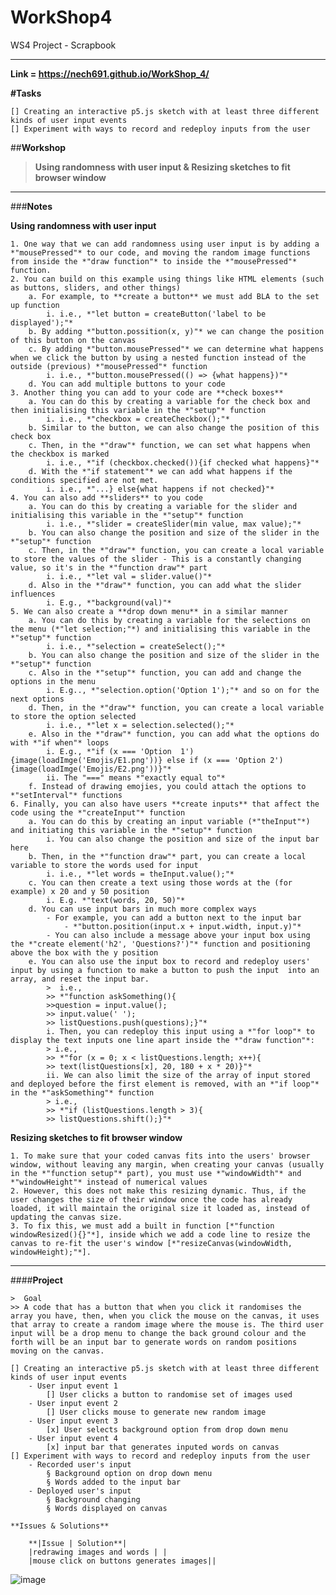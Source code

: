 # WorkShop4
WS4 Project - Scrapbook
***
**Link = https://nech691.github.io/WorkShop_4/**

**#Tasks**
	
	[] Creating an interactive p5.js sketch with at least three different kinds of user input events 
	[] Experiment with ways to record and redeploy inputs from the user
	
##**Workshop**

> **Using randomness with user input & Resizing sketches to fit browser window**

***

###**Notes**

**Using randomness with user input**
	
	1. One way that we can add randomness using user input is by adding a *"mousePressed"* to our code, and moving the random image functions from inside the *"draw function"* to inside the *"mousePressed"* function. 
	2. You can build on this example using things like HTML elements (such as buttons, sliders, and other things)
		a. For example, to **create a button** we must add BLA to the set up function 
			i. i.e., *"let button = createButton('label to be displayed');"* 
		b. By adding *"button.possition(x, y)"* we can change the position of this button on the canvas 
		c. By adding *"button.mousePressed"* we can determine what happens when we click the button by using a nested function instead of the outside (previous) *"mousePressed"* function
			i. i.e., *"button.mousePressed(() => {what happens})"*
		d. You can add multiple buttons to your code 
	3. Another thing you can add to your code are **check boxes**
		a. You can do this by creating a variable for the check box and then initialising this variable in the *"setup"* function 
			i. i.e., *"checkbox = createCheckbox();"*
		b. Similar to the button, we can also change the position of this check box
		c. Then, in the *"draw"* function, we can set what happens when the checkbox is marked 
			i. i.e., *"if (checkbox.checked()){if checked what happens}"*
		d. With the *"if statement"* we can add what happens if the conditions specified are not met.
			i. i.e., *"...} else{what happens if not checked}"*
	4. You can also add **sliders** to you code 
		a. You can do this by creating a variable for the slider and initialising this variable in the *"setup"* function 
			i. i.e., *"slider = createSlider(min value, max value);"*
		b. You can also change the position and size of the slider in the *"setup"* function 
		c. Then, in the *"draw"* function, you can create a local variable to store the values of the slider - This is a constantly changing value, so it's in the *"function draw"* part
			i. i.e., *"let val = slider.value()"*
		d. Also in the *"draw"* function, you can add what the slider influences 
			i. E.g., *"background(val)"*
	5. We can also create a **drop down menu** in a similar manner 
		a. You can do this by creating a variable for the selections on the menu (*"let selection;"*) and initialising this variable in the *"setup"* function 
			i. i.e., *"selection = createSelect();"*
		b. You can also change the position and size of the slider in the *"setup"* function 
		c. Also in the *"setup"* function, you can add and change the options in the menu 
			i. E.g.., *"selection.option('Option 1');"* and so on for the next options
		d. Then, in the *"draw"* function, you can create a local variable to store the option selected 
			i. i.e., *"let x = selection.selected();"*
		e. Also in the *"draw"* function, you can add what the options do with *"if when"* loops 
			i. E.g., *"if (x === 'Option  1'){image(loadImge('Emojis/E1.png'))} else if (x === 'Option 2') {image(loadImge('Emojis/E2.png'))}"*
			ii. The "===" means *"exactly equal to"*
		f. Instead of drawing emojies, you could attach the options to *"setInterval"* functions
	6. Finally, you can also have users **create inputs** that affect the code using the *"createInput"* function 
		a. You can do this by creating an input variable (*"theInput"*) and initiating this variable in the *"setup"* function 
			i. You can also change the position and size of the input bar here 
		b. Then, in the *"function draw"* part, you can create a local variable to store the words used for input
			i. i.e., *"let words = theInput.value();"*
		c. You can then create a text using those words at the (for example) x 20 and y 50 position
			i. E.g. *"text(words, 20, 50)"*
		d. You can use input bars in much more complex ways
			- For example, you can add a button next to the input bar 
				- *"button.position(input.x + input.width, input.y)"*
			- You can also include a message above your input box using the *"create element('h2', 'Questions?')"* function and positioning above the box with the y position
		e. You can also use the input box to record and redeploy users' input by using a function to make a button to push the input  into an array, and reset the input bar.
			>  i.e., 
			>> *"function askSomething(){
			>>question = input.value(); 
			>> input.value(' ');
			>> listQuestions.push(questions);}"*
			i. Then, you can redeploy this input using a *"for loop"* to display the text inputs one line apart inside the *"draw function"*:
			> i.e., 
			>> *"for (x = 0; x < listQuestions.length; x++){
			>> text(listQuestions[x], 20, 180 + x * 20)}"* 
			ii. We can also limit the size of the array of input stored and deployed before the first element is removed, with an *"if loop"* in the *"askSomething"* function
			> i.e.,
			>> *"if (listQuestions.length > 3){
			>> listQuestions.shift();}"*
	
**Resizing sketches to fit browser window**
	
	1. To make sure that your coded canvas fits into the users' browser window, without leaving any margin, when creating your canvas (usually in the *"function setup"* part), you must use *"windowWidth"* and *"windowHeight"* instead of numerical values 
	2. However, this does not make this resizing dynamic. Thus, if the user changes the size of their window once the code has already loaded, it will maintain the original size it loaded as, instead of updating the canvas size. 
	3. To fix this, we must add a built in function [*"function windowResized(){}"*], inside which we add a code line to resize the canvas to re-fit the user's window [*"resizeCanvas(windowWidth, windowHeight);"*].
		
*** 

####**Project**

	>  Goal
	>> A code that has a button that when you click it randomises the array you have, then, when you click the mouse on the canvas, it uses that array to create a random image where the mouse is. The third user input will be a drop menu to change the back ground colour and the forth will be an input bar to generate words on random positions moving on the canvas.
	
	[] Creating an interactive p5.js sketch with at least three different kinds of user input events 
		- User input event 1 
			[] User clicks a button to randomise set of images used 
		- User input event 2
			[] User clicks mouse to generate new random image 
		- User input event 3
			[x] User selects background option from drop down menu 
		- User input event 4 
			[x] input bar that generates inputed words on canvas
	[] Experiment with ways to record and redeploy inputs from the user
		- Recorded user's input 
			§ Background option on drop down menu 
			§ Words added to the input bar
		- Deployed user's input 
			§ Background changing 
			§ Words displayed on canvas 
	
	**Issues & Solutions**
		
		**|Issue | Solution**|
		|redrawing images and words | |
		|mouse click on buttons generates images||
		
		
		
		
		
		
![image](https://github.com/Nech691/WorkShop_4/assets/163636824/afcfc05d-9e8c-4ee1-b470-28773bbb75b0)

